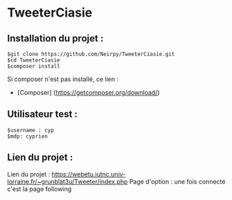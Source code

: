 # TweeterCiasie

## Installation du projet :

```
$git clone https://github.com/Neirpy/TweeterCiasie.git
$cd TweeterCiasie
$composer install
```

Si composer n'est pas installé, ce lien : 
* [Composer] (https://getcomposer.org/download/)

## Utilisateur test :

```
$username : cyp
$mdp: cyprien
```
## Lien du projet :

Lien du projet : https://webetu.iutnc.univ-lorraine.fr/~grunblat3u/Tweeter/index.php
Page d'option : une fois connecté c'est la page following


